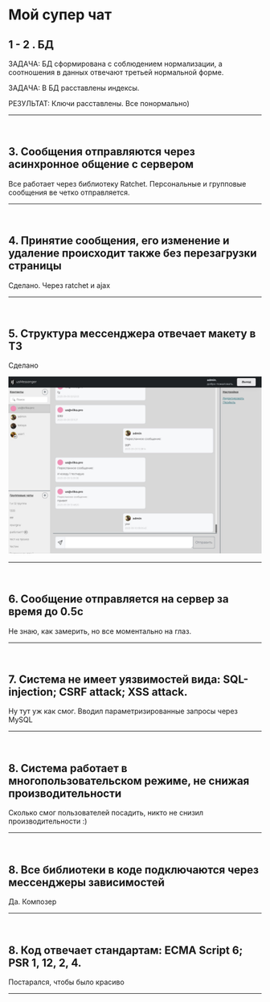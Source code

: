 # Мой супер чат

## 1 - 2 . БД

ЗАДАЧА: БД сформирована с соблюдением нормализации, а соотношения в данных отвечают третьей нормальной форме.

ЗАДАЧА: В БД расставлены индексы.


РЕЗУЛЬТАТ: Ключи расставлены. Все понормально) 

--- 
<br>

## 3. Сообщения отправляются через асинхронное общение с сервером


Все работает через библиотеку Ratchet. Персональные и групповые сообщения ве четко отправляется. 

---
<br>

## 4. Принятие сообщения, его изменение и удаление происходит также без перезагрузки страницы


Сделано. Через ratchet и ajax 


---
<br>

## 5. Структура мессенджера отвечает макету в ТЗ


Сделано

![Everything is worked](img/structure.jpg)

---
<br>

## 6. Сообщение отправляется на сервер за время до 0.5с


Не знаю, как замерить, но все моментально на глаз.

---
<br>

## 7. Система не имеет уязвимостей вида: SQL-injection; CSRF attack; XSS attack.
 

Ну тут уж как смог. Вводил параметризированные запросы через MySQL


---
<br>

## 8. Система работает в многопользовательском режиме, не снижая производительности
 

Сколько смог пользователей посадить, никто не снизил производительности :)


---
<br>

## 8. Все библиотеки в коде подключаются через мессенджеры зависимостей


Да. Композер


---
<br>


## 8. Код отвечает стандартам: ECMA Script 6; PSR 1, 12, 2, 4.


Постарался, чтобы было красиво

---
<br>